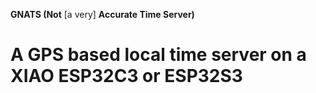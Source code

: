 **GNATS (Not** [a very] **Accurate Time Server)**

# A GPS based local time server on a XIAO ESP32C3 or ESP32S3
